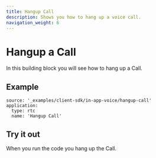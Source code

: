 ```yaml
---
title: Hangup Call
description: Shows you how to hang up a voice call. 
navigation_weight: 6
---
```


# Hangup a Call

In this building block you will see how to hang up a Call.

## Example

```building_blocks
source: '_examples/client-sdk/in-app-voice/hangup-call'
application:
  type: rtc
  name: 'Hangup Call'
```

## Try it out

When you run the code you hang up the Call.
